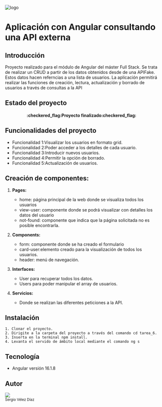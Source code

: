 ![logo](https://p92.hu/binaries/content/gallery/p92website/technologies/angular-overview.png)

# Aplicación con Angular consultando una API externa

## Introducción

Proyecto realizado para el módulo de Angular del máster Full Stack. Se trata de realizar un CRUD a partir de los datos obtenidos desde  de una APIFake. Estos datos hacen referncias a una lista de usuarios.
La aplicación permitirá realizar las funciones de creación, lectura, actualización y borrado de usuarios a través de consultas a la API

## Estado del proyecto

<h4 align="center">
:checkered_flag:Proyecto finalizado:checkered_flag:
</h4>

## Funcionalidades del proyecto

- Funcionalidad 1:Visualizar los usuarios en formato grid.
- Funcionalidad 2:Poder acceder a los detalles de cada usuario.
- Funcionalidad 3:Introducir nuevos usuarios.
- Funcionalidad 4:Permitir la opción de borrado.
- Funcionalidad 5:Actualización de usuarios.

## Creación de componentes:

1. __Pages:__
    * home: página principal de la web donde se visualiza todos los usuarios
    * view-user: componente donde se podrá visualizar con detalles los datos del usuario
    * not-found: componente que indica que la página solicitada no es posible encontrarla.

2. __Components:__
    * form: componente donde se ha creado el formulario
    * card-user:elemento creado para la visualización de todos los usuarios.
    * header: menú de navegación.

3. __Interfaces:__
    * User para recuperar todos los datos.
    * Users para poder manipular el array de usuarios.

4.  __Servicios:__
    * Donde se realizan las diferentes peticiones a la API.


## Instalación

    1. Clonar el proyecto.
    2. Dirigite a la carpeta del proyecto a través del comando cd tarea_6.
    3. Inserta en la terminal npm install.
    4. Levanta el servido de ámbito local mediante el comando ng s

## Tecnología
- Angular  versión 16.1.8

## Autor
 <img src="https://avatars.githubusercontent.com/u/34077770?v=4 " width:120px  height:120px><br><sub>Sergio Vélez Díaz</sub>

